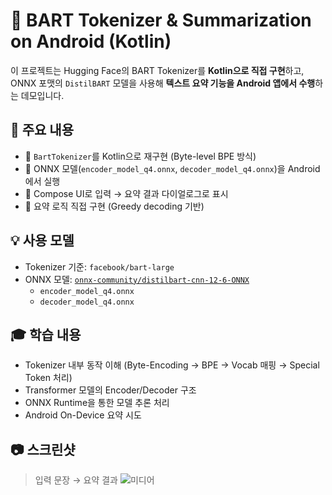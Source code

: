 # 🧠 BART Tokenizer & Summarization on Android (Kotlin)

이 프로젝트는 Hugging Face의 BART Tokenizer를 **Kotlin으로 직접 구현**하고,  
ONNX 포맷의 `DistilBART` 모델을 사용해 **텍스트 요약 기능을 Android 앱에서 수행**하는 데모입니다.

## 📌 주요 내용

- 🧩 `BartTokenizer`를 Kotlin으로 재구현 (Byte-level BPE 방식)
- 🧠 ONNX 모델(`encoder_model_q4.onnx`, `decoder_model_q4.onnx`)을 Android에서 실행
- 📱 Compose UI로 입력 → 요약 결과 다이얼로그로 표시
- 📝 요약 로직 직접 구현 (Greedy decoding 기반)

## 💡 사용 모델

- Tokenizer 기준: `facebook/bart-large`
- ONNX 모델: [`onnx-community/distilbart-cnn-12-6-ONNX`](https://huggingface.co/onnx-community/distilbart-cnn-12-6-ONNX)
  - `encoder_model_q4.onnx`
  - `decoder_model_q4.onnx`

## 🎓 학습 내용

- Tokenizer 내부 동작 이해 (Byte-Encoding → BPE → Vocab 매핑 → Special Token 처리)
- Transformer 모델의 Encoder/Decoder 구조
- ONNX Runtime을 통한 모델 추론 처리
- Android On-Device 요약 시도

## 📷 스크린샷
> 입력 문장 → 요약 결과
![미디어](https://github.com/user-attachments/assets/36511c0b-c35b-40ca-a37e-4c767cb757df)

